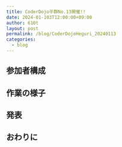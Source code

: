 ```yaml
---
title: CoderDojo平群No.13開催!!
date: 2024-01-103T12:00:00+09:00
author: 610t
layout: post
permalink: /blog/CoderDojoHeguri_20240113
categories:
  - blog
---
```

## 参加者構成
## 作業の様子
## 発表
## おわりに
